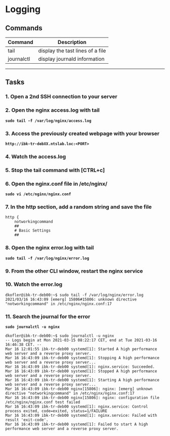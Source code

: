 # Logging
## Commands
| Command | Description |
| --- | --- |
| tail | display the tast lines of a file |
| journalctl | display journald information |
---

## Tasks
### 1. Open a 2nd SSH connection to your server
### 2. Open the nginx access.log with tail
**`sudo tail -f /var/log/nginx/access.log`**

### 3. Access the previously created webpage with your browser
**`http://ibk-tr-debXX.ntslab.loc:<PORT>`**

### 4. Watch the access.log
### 5. Stop the tail command with [CTRL+c]
### 6. Open the nginx.conf file in /etc/nginx/
**`sudo vi /etc/nginx/nginx.conf`**

### 7. In the http section, add a random string and save the file
```
http {
	notworkingcommand
	##
	# Basic Settings
	##
```
### 8. Open the nginx error.log with tail
**`sudo tail -f /var/log/nginx/error.log`**

### 9. From the other CLI window, restart the nginx service
### 10. Watch the error.log
```
dkofler@ibk-tr-deb00:~$ sudo tail -f /var/log/nginx/error.log
2021/03/16 16:43:09 [emerg] 15806#15806: unknown directive "notworkingcommand" in /etc/nginx/nginx.conf:17
```

### 11. Search the journal for the error
**`sudo journalctl -u nginx`**
```
dkofler@ibk-tr-deb00:~$ sudo journalctl -u nginx
-- Logs begin at Mon 2021-03-15 08:22:17 CET, end at Tue 2021-03-16 16:46:38 CET. --
Mar 16 12:01:55 ibk-tr-deb00 systemd[1]: Started A high performance web server and a reverse proxy server.
Mar 16 16:43:09 ibk-tr-deb00 systemd[1]: Stopping A high performance web server and a reverse proxy server...
Mar 16 16:43:09 ibk-tr-deb00 systemd[1]: nginx.service: Succeeded.
Mar 16 16:43:09 ibk-tr-deb00 systemd[1]: Stopped A high performance web server and a reverse proxy server.
Mar 16 16:43:09 ibk-tr-deb00 systemd[1]: Starting A high performance web server and a reverse proxy server...
Mar 16 16:43:09 ibk-tr-deb00 nginx[15806]: nginx: [emerg] unknown directive "notworkingcommand" in /etc/nginx/nginx.conf:17
Mar 16 16:43:09 ibk-tr-deb00 nginx[15806]: nginx: configuration file /etc/nginx/nginx.conf test failed
Mar 16 16:43:09 ibk-tr-deb00 systemd[1]: nginx.service: Control process exited, code=exited, status=1/FAILURE
Mar 16 16:43:09 ibk-tr-deb00 systemd[1]: nginx.service: Failed with result 'exit-code'.
Mar 16 16:43:09 ibk-tr-deb00 systemd[1]: Failed to start A high performance web server and a reverse proxy server.
```